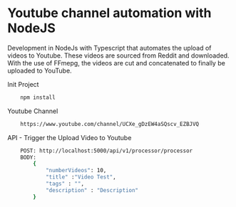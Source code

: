 # Youtube channel automation with NodeJS

Development in NodeJs with Typescript that automates the upload of videos to Youtube. These videos are sourced from Reddit and downloaded. With the use of FFmepg, the videos are cut and concatenated to finally be uploaded to YouTube.


Init Project
```sh
    npm install
```
Youtube Channel
```sh
    https://www.youtube.com/channel/UCXe_gDzEW4aSQscv_EZBJVQ
```

API - Trigger the Upload Video to Youtube
```sh
    POST: http://localhost:5000/api/v1/processor/processor
    BODY:
        {
            "numberVideos": 10,
            "title" :"Video Test",
            "tags" : "",
            "description" : "Description"
        }
```

